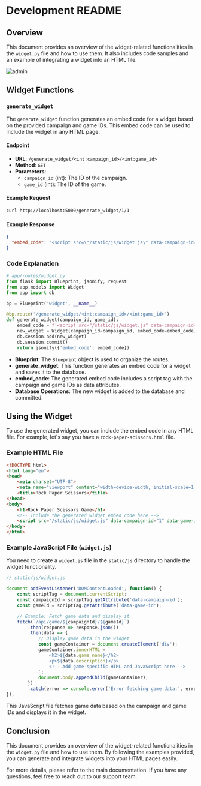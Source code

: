 
# Development README

## Overview

This document provides an overview of the widget-related functionalities in the `widget.py` file and how to use them. It also includes code samples and an example of integrating a widget into an HTML file.

![admin](https://cdn.dribbble.com/userupload/13028668/file/original-a9166bf7c9ca9544813928b26880462c.png?resize=1024x500)

## Widget Functions

### `generate_widget`

The `generate_widget` function generates an embed code for a widget based on the provided campaign and game IDs. This embed code can be used to include the widget in any HTML page.

#### Endpoint

- **URL**: `/generate_widget/<int:campaign_id>/<int:game_id>`
- **Method**: `GET`
- **Parameters**:
  - `campaign_id` (int): The ID of the campaign.
  - `game_id` (int): The ID of the game.

#### Example Request

```sh
curl http://localhost:5000/generate_widget/1/1
```

#### Example Response

```json
{
  "embed_code": "<script src=\"/static/js/widget.js\" data-campaign-id=\"1\" data-game-id=\"1\"></script>"
}
```

### Code Explanation

```python
# app/routes/widget.py
from flask import Blueprint, jsonify, request
from app.models import Widget
from app import db

bp = Blueprint('widget', __name__)

@bp.route('/generate_widget/<int:campaign_id>/<int:game_id>')
def generate_widget(campaign_id, game_id):
    embed_code = f'<script src="/static/js/widget.js" data-campaign-id="{campaign_id}" data-game-id="{game_id}"></script>'
    new_widget = Widget(campaign_id=campaign_id, embed_code=embed_code)
    db.session.add(new_widget)
    db.session.commit()
    return jsonify({'embed_code': embed_code})
```

- **Blueprint**: The `Blueprint` object is used to organize the routes.
- **generate_widget**: This function generates an embed code for a widget and saves it to the database.
- **embed_code**: The generated embed code includes a script tag with the campaign and game IDs as data attributes.
- **Database Operations**: The new widget is added to the database and committed.

## Using the Widget

To use the generated widget, you can include the embed code in any HTML file. For example, let's say you have a `rock-paper-scissors.html` file.

### Example HTML File

```html
<!DOCTYPE html>
<html lang="en">
<head>
    <meta charset="UTF-8">
    <meta name="viewport" content="width=device-width, initial-scale=1.0">
    <title>Rock Paper Scissors</title>
</head>
<body>
    <h1>Rock Paper Scissors Game</h1>
    <!-- Include the generated widget embed code here -->
    <script src="/static/js/widget.js" data-campaign-id="1" data-game-id="1"></script>
</body>
</html>
```

### Example JavaScript File (`widget.js`)

You need to create a `widget.js` file in the `static/js` directory to handle the widget functionality.

```javascript
// static/js/widget.js

document.addEventListener('DOMContentLoaded', function() {
    const scriptTag = document.currentScript;
    const campaignId = scriptTag.getAttribute('data-campaign-id');
    const gameId = scriptTag.getAttribute('data-game-id');

    // Example: Fetch game data and display it
    fetch(`/api/game/${campaignId}/${gameId}`)
        .then(response => response.json())
        .then(data => {
            // Display game data in the widget
            const gameContainer = document.createElement('div');
            gameContainer.innerHTML = `
                <h2>${data.game_name}</h2>
                <p>${data.description}</p>
                <!-- Add game-specific HTML and JavaScript here -->
            `;
            document.body.appendChild(gameContainer);
        })
        .catch(error => console.error('Error fetching game data:', error));
});
```

This JavaScript file fetches game data based on the campaign and game IDs and displays it in the widget.

## Conclusion

This document provides an overview of the widget-related functionalities in the `widget.py` file and how to use them. By following the examples provided, you can generate and integrate widgets into your HTML pages easily.

For more details, please refer to the main documentation. If you have any questions, feel free to reach out to our support team.
